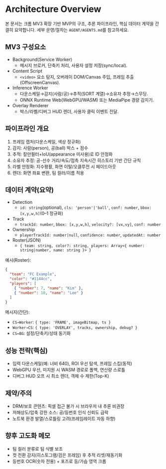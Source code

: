 # Architecture Overview

본 문서는 크롬 MV3 확장 기반 MVP의 구조, 추론 파이프라인, 핵심 데이터 계약을 간결히 요약합니다. 세부 운영/절차는 `AGENT/AGENTS.md`를 참고하세요.

## MV3 구성요소
- Background(Service Worker)
  - 메시지 브로커, 단축키 처리, 사용자 설정 저장(sync/local).
- Content Script
  - `<video>` 요소 탐지, 오버레이 DOM/Canvas 주입, 프레임 추출(OffscreenCanvas).
- Inference Worker
  - 다운스케일→감지(사람/공)→추적(SORT 계열)→소유자 추정→스무딩.
  - ONNX Runtime Web(WebGPU/WASM) 또는 MediaPipe 경량 감지기.
- Overlay Renderer
  - 박스/라벨/디버그 HUD 렌더, 사용자 클릭 이벤트 전달.

## 파이프라인 개요
1) 프레임 캡처(다운스케일, 색상 정규화)
2) 감지: 사람(person), 공(ball) 박스 + 점수
3) 추적: 칼만필터+IoU(appearance 미사용)로 ID 안정화
4) 소유자 추정: 공-선수 거리/속도/접촉 지속시간 히스토리 기반 간단 규칙
5) 라벨 안정화: 지수평활, 화면 이탈/오클루전 시 페이드아웃
6) 렌더: 화면 좌표 변환, 팀 컬러/이름 적용

## 데이터 계약(요약)
- Detection
  - `id: string`(optional), `cls: 'person'|'ball'`, `conf: number`, `bbox: [x,y,w,h]`(0–1 정규화)
- Track
  - `trackId: number`, `bbox: [x,y,w,h]`, `velocity?: [vx,vy]`, `conf: number`
- Ownership
  - `playerTrackId: number|null`, `confidence: number`, `updatedAt: number`
- Roster(JSON)
  - `{ team: string, color?: string, players: Array<{ number: string|number, name: string }> }`

예시(Roster):
```json
{
  "team": "FC Example",
  "color": "#1144cc",
  "players": [
    { "number": 7, "name": "Kim" },
    { "number": 10, "name": "Lee" }
  ]
}
```

메시지(간단):
- `CS→Worker`: `{ type: 'FRAME', imageBitmap, ts }`
- `Worker→CS`: `{ type: 'OVERLAY', tracks, ownership, debug? }`
- `CS↔BG`: 설정/단축키/상태 동기화

## 성능 전략(핵심)
- 입력 다운스케일(예: 너비 640), ROI 우선 탐색, 프레임 스킵(동적)
- WebGPU 우선, 미지원 시 WASM 경로로 폴백, 연산량 스로틀
- 디버그 HUD 오프 시 최소 렌더, 객체 수 제한(Top-K)

## 제약/주의
- DRM/보호 콘텐츠: 픽셀 접근 불가 시 브라우저 내 추론 비권장
- 저해상도/압축 강한 소스: 공/등번호 인식 신뢰도 급락
- 노트북 환경 발열/스로틀링 고려(프레임레이트 자동 하향)

## 향후 고도화 메모
- 팀 컬러 분류로 팀 식별 보조
- 컷 전환 감지(히스토그램/검은 프레임) 후 추적 리셋/재동기화
- 등번호 OCR(숫자 전용) + 포즈로 등/가슴 영역 크롭
